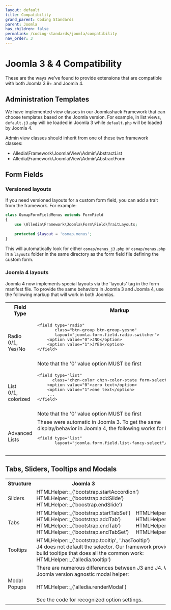 ```yaml
---
layout: default
title: Compatibility
grand_parent: Coding Standards
parent: Joomla
has_children: false
permalink: /coding-standards/joomla/compatibility
nav_order: 3
---
```


# Joomla 3 & 4 Compatibility
These are the ways we've found to provide extensions that are compatible with
both Joomla 3.9+ and Joomla 4.

## Administration Templates
We have implemented view classes in our Joomlashack Framework that can choose templates based 
on the Joomla version. For example, in list views, `default.j3.php` will be loaded in Joomla 3
while `default.php` will be loaded by Joomla 4.

Admin view classes should inherit from one of these two framework classes:
* Alledia\Framework\Joomla\View\Admin\AbstractList
* Alledia\Framework\Joomla\View\Admin\AbstractForm

## Form Fields
### Versioned layouts
If you need versioned layouts for a custom form field, you can add a trait from the 
framework. For example:
```php
class OsmapFormFieldMenus extends FormField
{
    use \Alledia\Framework\Joomla\Form\Field\TraitLayouts;
    
    protected $layout = 'osmap.menus';
}
```
This will automatically look for either `osmap/menus_j3.php` or `osmap/menus.php` in a `layouts`
folder in the same directory as the form field file defining the custom form.

### Joomla 4 layouts
Joomla 4 now implements special layouts via the 'layouts' tag in the form manifest file. To provide
the same behaviors in Joomla 3 and Joomla 4, use the following markup that will work in both Joomlas.
<table>
    <tr>
        <th>Field Type</th>
        <th>Markup</th>
    </tr>
    <tr>
        <td>
            Radio<br>0/1, Yes/No
        </td>
        <td>
            <pre>
&lt;field type="radio"
       class="btn-group btn-group-yesno"
       layout="joomla.form.field.radio.switcher"&gt;
    &lt;option value="0"&gt;JNO&lt;/option&gt;
    &lt;option value="1"&gt;JYES&lt;/option&gt;
&lt;/field&gt;
            </pre>
            Note that the '0' value option MUST be first
        </td>
    </tr>
    <tr>
        <td>
            List<br>0/1, colorized
        </td>
        <td>
            <pre>
&lt;field type="list"
      class="chzn-color chzn-color-state form-select-color-state"&gt;
    &lt;option value="0"&gt;zero text&lt;/option&gt;
    &lt;option value="1"&gt;one text&lt;/option&gt;
    ...
&lt;/field&gt;
            </pre>
            Note that the '0' value option MUST be first
        </td>
    </tr>
    <tr>
        <td>Advanced Lists</td>
        <td>
            These were automatic in Joomla 3. To get the same
            display/behavior in Joomla 4, the following works for
            both:
            <pre>
&lt;field type="list"
       layout="joomla.form.field.list-fancy-select"/&gt;
            </pre>
        </td>
    </tr>
</table>

## Tabs, Sliders, Tooltips and Modals
<table>
    <tr>
        <th>Structure</th>
        <th>Joomla 3</th>
        <th>Joomla 4</th>
    </tr>
    <tr>
        <td>Sliders</td>
        <td colspan="2">
            HTMLHelper::_('bootstrap.startAccordion')<br>
            HTMLHelper::_(‘bootstrap.addSlide’)<br>
            HTMLHelper::_(‘boostrap.endSlide’)
        </td>
    <tr>
    <tr>
        <td>Tabs</td>
        <td>
        HTMLHelper::_(‘bootstrap.startTabSet’)<br>
        HTMLHelper::_(‘bootstrap.addTab’)<br>
        HTMLHelper::_(‘bootstrap.endTab’)<br>
        HTMLHelper::_(‘bootstrap.endTabSet’)
        </td>
        <td>
            HTMLHelper::_('uitab.startTabSet')<br>
            HTMLHelper::_('uitab.addTab')<br>
            HTMLHelper::_('uitab.endTab')<br>
            HTMLHelper::_('uitab.endTabSet')
        </td>
    </tr>
    <tr>
        <td>Tooltips</td>
        <td colspan="2">
            HTMLHelper::_('bootstrap.tooltip', '.hasTooltip')<br>
            J4 does not default the selector. Our framework provides a
            simpified way to build tooltips that does all the common work:<br>
            HTMLHelper::_('alledia.tooltip')
        </td>
    </tr>
    <tr>
        <td>Modal Popups</td>
        <td colspan="2">
            There are numerous differences between J3 and J4. We've created
            a Joomla version agnostic modal helper:<br><br>
            HTMLHelper::_('alledia.renderModal')<br><br>
            See the code for recognized option settings.
        </td>        
    </tr>
</table>


